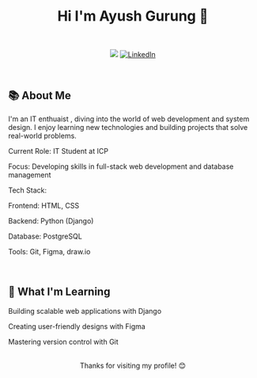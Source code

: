 <div align = "center"> <h1> Hi I'm Ayush Gurung 👋 </h1></div>
<br> 

<div align = "center">



![](https://komarev.com/ghpvc/?username=gingrg&color=0078D7&style=for-the-badge&label=PROFILE+VIEWS)
[![LinkedIn](https://img.shields.io/badge/LINKEDIN-0078D7?style=for-the-badge&logo=linkedin&logoColor=ffffff&font=monospace)](https://www.linkedin.com/in/ayush-gurung-64ab56375)

</div>

<br>
 
## 📚 About Me

I'm an IT enthuaist , diving into the world of web development and system design. I enjoy learning new technologies and building projects that solve real-world problems.


Current Role: IT Student at ICP



Focus: Developing skills in full-stack web development and database management



Tech Stack:



Frontend: HTML, CSS



Backend: Python (Django)



Database: PostgreSQL



Tools: Git, Figma, draw.io


<br>

 ## 🌱 What I'm Learning







Building scalable web applications with Django



Creating user-friendly designs with Figma



Mastering version control with Git




<br>

<div align = "center">  Thanks for visiting my profile! 😊 </div>
